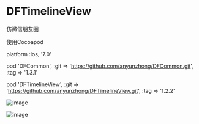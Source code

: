 # DFTimelineView
仿微信朋友圈

使用Cocoapod

platform :ios, '7.0'

pod 'DFCommon', :git => 'https://github.com/anyunzhong/DFCommon.git', :tag => '1.3.1'

pod 'DFTimelineView', :git => 'https://github.com/anyunzhong/DFTimelineView.git', :tag => '1.2.2'







![image](https://github.com/anyunzhong/DFTimelineView/blob/master/cover1.jpg)


![image](https://github.com/anyunzhong/DFTimelineView/blob/master/cover2.jpg)
